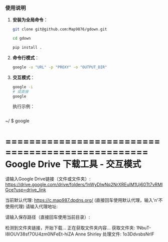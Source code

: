 ### 使用说明

1. **安装为全局命令**：
   ```bash
   git clone git@github.com:Map9876/gdown.git

   cd gdown
   
   pip install .
   ```

2. **命令行模式**：
   ```bash
   google -u "URL" -p "PROXY" -o "OUTPUT_DIR"
   ```

3. **交互模式**：
   ```bash
   google -i
   # 或直接
   google
   ```

   执行示例：

   ```
~/ $ google

==================================================
Google Drive 下载工具 - 交互模式
==================================================

请输入Google Drive链接（文件或文件夹）: https://drive.google.com/drive/folders/1nWyDlwNq2NrXREulM1Uj60Tt7vRMlGce?usp=drive_link

当前默认代理: https://c.map987.dpdns.org/
(直接回车使用默认代理，输入'n'不使用代理)
请输入代理地址:

请输入保存路径（直接回车使用当前目录）:

检测到文件夹链接，开始下载...
正在获取文件夹内容...
获取文件夹: 1NbuT-l8IOUV38sf7OU4zm0NFeEt-hiZA Anne Shirley
处理文件: 1o3DdvsbsNrIF
   ```
